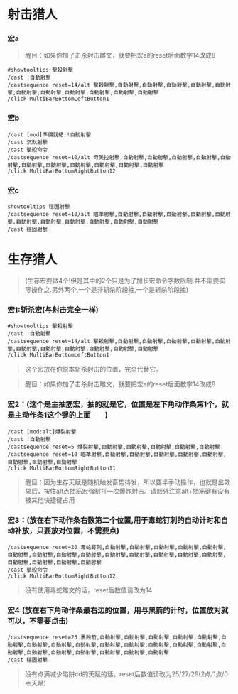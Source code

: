 # 射击猎人

### 宏a

> 醒目：如果你加了击杀射击雕文，就要把宏a的reset后面数字14改成8
    
	#showtooltips 擊殺射擊
    /cast !自動射擊
    /castsequence reset=14/alt 擊殺射擊,自動射擊,自動射擊,自動射擊,自動射擊,自動射擊,自動射擊,自動射擊,自動射擊,自動射擊,自動射擊,自動射擊
    /click MultiBarBottomLeftButton1
    
### 宏b

	/cast [mod]準備就緒;!自動射擊
	/cast 沉默射擊
	/cast 擊殺命令
	/castsequence reset=10/alt 奇美拉射擊,自動射擊,自動射擊,自動射擊,自動射擊,自動射擊,自動射擊,自動射擊,自動射擊,自動射擊,自動射擊,自動射擊
	/click MultiBarBottomRightButton12

### 宏c

	showtooltips 穩固射擊
	/castsequence reset=10/alt 瞄準射擊,自動射擊,自動射擊,自動射擊,自動射擊,自動射擊,自動射擊,自動射擊,自動射擊,自動射擊,自動射擊,自動射擊
	/cast 穩固射擊

# 生存猎人

> (生存宏要做4个!但是其中的2个只是为了加长宏命令字数限制.并不需要实际操作之.另外两个,一个是非斩杀阶段抽,一个是斩杀阶段抽)

### 宏1:斩杀宏(与射击完全一样)

	#showtooltips 擊殺射擊
	/cast !自動射擊
	/castsequence reset=14/alt 擊殺射擊,自動射擊,自動射擊,自動射擊,自動射擊,自動射擊,自動射擊,自動射擊,自動射擊,自動射擊,自動射擊,自動射擊
	/click MultiBarBottomLeftButton1

> 这个宏放在你原本斩杀射击的位置，完全代替它。

> 醒目：如果你加了击杀射击雕文，就要把宏a的reset后面数字14改成8

### 宏2：(这个是主抽筋宏，抽的就是它，位置是左下角动作条第1个，就是主动作条1这个键的上面  )  

	/cast [mod:alt]爆裂射擊
	/cast !自動射擊
	/castsequence reset=5 爆裂射擊,自動射擊,自動射擊,自動射擊,自動射擊,自動射擊
	/castsequence reset=10 瞄準射擊,自動射擊,自動射擊,自動射擊,自動射擊,自動射擊,自動射擊,自動射擊,自動射擊
	/click MultiBarBottomRightButton11

> 醒目：因为生存天赋是随机触发畜势待发，所以要半手动操作，也就是出效果后，按住alt点抽筋宏强制打一次爆炸射击。请额外注意alt+抽筋键有没有被其他快捷键占用

### 宏3：(放在右下动作条右数第二个位置,用于毒蛇钉刺的自动计时和自动补放，只要放对位置，不需要点)

	/castsequence reset=20 毒蛇釘刺,自動射擊,自動射擊,自動射擊,自動射擊,自動射擊,自動射擊,自動射擊,自動射擊,自動射擊,自動射擊,自動射擊,自動射擊,自動射擊,自動射擊,自動射擊,自動射擊,自動射擊,自動射擊
	/cast 擊殺命令
	/click MultiBarBottomRightButton12

> 没有使用毒蛇雕文的话，reset后数值请改为14

### 宏4:(放在右下角动作条最右边的位置，用与黑箭的计时，位置放对就可以，不需要点击)

	/castsequence reset=23 黑蝕箭,自動射擊,自動射擊,自動射擊,自動射擊,自動射擊,自動射擊,自動射擊,自動射擊,自動射擊,自動射擊,自動射擊,自動射擊,自動射擊,自動射擊,自動射擊,自動射擊,自動射擊,自動射擊,自動射擊,自動射擊,自動射擊
	/cast 穩固射擊

> 没有点满减少陷阱cd的天赋的话，reset后数值请改为25/27/29(2点/1点/0点天赋)
